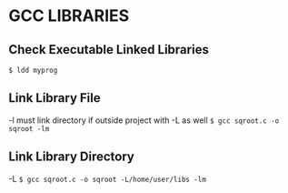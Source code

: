 # GCC LIBRARIES

## Check Executable Linked Libraries

`$ ldd myprog`

## Link Library File

-l must link directory if outside project with -L as well
`$ gcc sqroot.c -o sqroot -lm`

## Link Library Directory

-L
`$ gcc sqroot.c -o sqroot -L/home/user/libs -lm`

